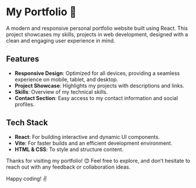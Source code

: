 # My Portfolio 💼

A modern and responsive personal portfolio website built using React. This project showcases my skills, projects in web development, designed with a clean and engaging user experience in mind.

## Features

- **Responsive Design**: Optimized for all devices, providing a seamless experience on mobile, tablet, and desktop.
- **Project Showcase**: Highlights my projects with descriptions and links.
- **Skills**: Overview of my technical skills.
- **Contact Section**: Easy access to my contact information and social profiles.

## Tech Stack

- **React**: For building interactive and dynamic UI components.
- **Vite**: For faster builds and an efficient development environment.
- **HTML & CSS**: To style and structure content.



Thanks for visiting my portfolio! 😊 Feel free to explore, and don’t hesitate to reach out with any feedback or collaboration ideas.

Happy coding! ✌️
